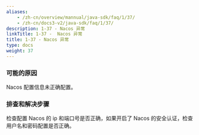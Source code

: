 ```yaml
---
aliases:
    - /zh-cn/overview/mannual/java-sdk/faq/1/37/
    - /zh-cn/docs3-v2/java-sdk/faq/1/37/
description: 1-37 - Nacos 异常
linkTitle: 1-37 -  Nacos 异常
title: 1-37 - Nacos 异常
type: docs
weight: 37
---
```







### 可能的原因

Nacos 配置信息未正确配置。

### 排查和解决步骤

检查配置 Nacos 的 ip 和端口号是否正确，如果开启了 Nacos 的安全认证，检查用户名和密码配置是否正确。